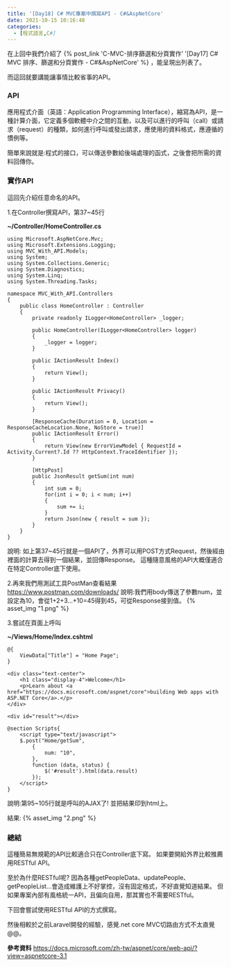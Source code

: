 ```yaml
---
title: '[Day18] C# MVC專案中撰寫API - C#&AspNetCore'
date: 2021-10-15 10:16:48
categories:
  - [程式語言,C#]
---
```

在上回中我們介紹了 {% post_link 'C-MVC-排序篩選和分頁實作' '[Day17] C# MVC 排序、篩選和分頁實作 - C#&AspNetCore' %} ，能呈現出列表了。

而這回就要講能讓事情比較省事的API。
### API
應用程式介面（英語：Application Programming Interface），縮寫為API，是一種計算介面，它定義多個軟體中介之間的互動，以及可以進行的呼叫（call）或請求（request）的種類，如何進行呼叫或發出請求，應使用的資料格式，應遵循的慣例等。

簡單來說就是:程式的接口，可以傳送參數給後端處理的函式，之後會把所需的資料回傳你。

### 實作API
這回先介紹任意命名的API。

1.在Controller撰寫API，第37~45行

**~/Controller/HomeController.cs**
```
using Microsoft.AspNetCore.Mvc;
using Microsoft.Extensions.Logging;
using MVC_With_API.Models;
using System;
using System.Collections.Generic;
using System.Diagnostics;
using System.Linq;
using System.Threading.Tasks;

namespace MVC_With_API.Controllers
{
    public class HomeController : Controller
    {
        private readonly ILogger<HomeController> _logger;

        public HomeController(ILogger<HomeController> logger)
        {
            _logger = logger;
        }

        public IActionResult Index()
        {
            return View();
        }

        public IActionResult Privacy()
        {
            return View();
        }

        [ResponseCache(Duration = 0, Location = ResponseCacheLocation.None, NoStore = true)]
        public IActionResult Error()
        {
            return View(new ErrorViewModel { RequestId = Activity.Current?.Id ?? HttpContext.TraceIdentifier });
        }

        [HttpPost]
        public JsonResult getSum(int num)
        {
            int sum = 0;
            for(int i = 0; i < num; i++)
            {
                sum += i;
            }
            return Json(new { result = sum });
        }
    }
}
```
說明:
如上第37~45行就是一個API了，外界可以用POST方式Request，然後經由裡面的計算去得到一個結果，並回傳Response。
這種隨意風格的API大概僅適合在特定Controller底下使用。

2.再來我們用測試工具PostMan查看結果
https://www.postman.com/downloads/
說明:我們用body傳送了參數num，並設定為10，會從1+2+3...+10=45得到45，可從Response接到值。
{% asset_img "1.png" %}

3.嘗試在頁面上呼叫

**~/Views/Home/Index.cshtml**

```
@{
    ViewData["Title"] = "Home Page";
}

<div class="text-center">
    <h1 class="display-4">Welcome</h1>
    <p>Learn about <a href="https://docs.microsoft.com/aspnet/core">building Web apps with ASP.NET Core</a>.</p>
</div>

<div id="result"></div>

@section Scripts{
    <script type="text/javascript">
    $.post("Home/getSum",
        {
            num: "10",
        },
        function (data, status) {
            $('#result').html(data.result)
        });
    </script>
}

```
說明:第95~105行就是呼叫的AJAX了!
並把結果印到html上。

結果:
{% asset_img "2.png" %}
### 總結

這種簡易無規範的API比較適合只在Controller底下寫。
如果要開給外界比較推薦用RESTful API。

至於為什麼RESTful呢?
因為各種getPeopleData、updatePeople、getPeopleList...會造成維護上不好掌控，沒有固定格式，不好直覺知道結果。
但如果專案內部有風格統一API，且偏向自用，那其實也不需要RESTful。

下回會嘗試使用RESTful API的方式撰寫。

然後相較於之前Laravel開發的經驗，感覺.net core MVC切路由方式不太直覺@@。

**參考資料**
https://docs.microsoft.com/zh-tw/aspnet/core/web-api/?view=aspnetcore-3.1